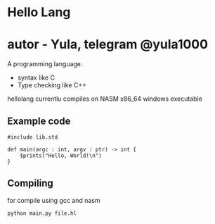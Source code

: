 # Hello Lang

# autor - Yula, telegram @yula1000

A programming language.

* syntax like C
* Type checking like C++

hellolang currentlu compiles on NASM x86_64 windows executable


## Example code

```hl
#include lib.std

def main(argc : int, argv : ptr) -> int {
	$prints("Hello, World!\n")
}
```


## Compiling

for compile using gcc and nasm

```cmd
python main.py file.hl
```